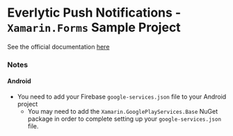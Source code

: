 # Everlytic Push Notifications - `Xamarin.Forms` Sample Project
See the official documentation [here](https://everlytic.github.io/push-notifications-documentation/xamarin/readme.html)

### Notes

#### Android

- You need to add your Firebase `google-services.json` file to your Android project
	- You may need to add the `Xamarin.GooglePlayServices.Base` NuGet package in order to complete setting up your `google-services.json` file.
	

